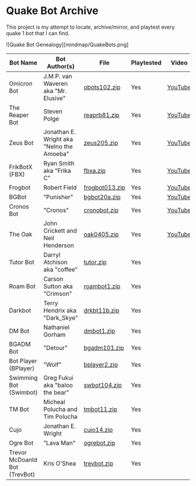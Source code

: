 # Quake Bot Archive

This project is my attempt to locate, archive/mirror, and playtest every quake 1 bot that I can find.

![Quake Bot Genealogy][mindmap/QuakeBots.png]

Bot Name | Bot Author(s) | File | Playtested | Video
--- | --- | --- | --- | ---
Omicron Bot | J.M.P. van Waveren aka "Mr. Elusive" | [obots102.zip](bin/obots102.zip) | Yes | [YouTube](https://www.youtube.com/playlist?list=PLlacmd6lus1yDzQhKmIZr3ljfdRblvwwu)
The Reaper Bot | Steven Polge | [reaprb81.zip](bin/reaprb81.zip) | Yes | [YouTube](https://www.youtube.com/playlist?list=PLlacmd6lus1wwdTeHuQbiWSC-vaelGxYC)
Zeus Bot | Jonathan E. Wright aka "Nelno the Amoeba" | [zeus205.zip](bin/zeus205.zip) | Yes | [YouTube](https://www.youtube.com/playlist?list=PLlacmd6lus1yvlPmrdFQkPUhdxTvuVc1d)
FrikBotX (FBX) | Ryan Smith aka "Frika C" | [fbxa.zip](bin/fbxa.zip) | Yes | [YouTube](https://www.youtube.com/playlist?list=PLlacmd6lus1wrqD3qYhBD0UBWKcE9HIFK)
Frogbot | Robert Field | [frogbot013.zip](bin/frogbot013.zip) | Yes | [YouTube](https://www.youtube.com/playlist?list=PLlacmd6lus1zaLPfmTUeA6cnknEulKnkk)
BGBot | "Punisher" | [bgbot20a.zip](bin/bgbot20a.zip) | Yes | [YouTube](https://www.youtube.com/playlist?list=PLlacmd6lus1zrH6QFQa5D2So7dkTs6s3K)
Cronos Bot | "Cronos" | [cronobot.zip](bin/cronobot.zip) | Yes | [YouTube](https://www.youtube.com/playlist?list=PLlacmd6lus1ysb4gCa6kmp4sruFzI2hb5)
The Oak | John Crickett and Neil Henderson | [oak0405.zip](bin/oak0405.zip) | Yes | [YouTube](https://www.youtube.com/playlist?list=PLlacmd6lus1zfHpXFIu5ro9B9w3tEF2Cq)
Tutor Bot | Darryl Atchison aka "coffee" | [tutor.zip](bin/tutor.zip) | Yes |
Roam Bot | Carson Sutton aka "Crimson" | [roambot1.zip](bin/roambot1.zip) | Yes |
Darkbot | Terry Hendrix aka "Dark_Skye" | [drkbt11b.zip](bin/drkbt11b.zip) | Yes |
DM Bot | Nathaniel Gorham | [dmbot1.zip](bin/dmbot1.zip) | Yes |
BGADM Bot | "Detour" | [bgadm101.zip](bin/bgadm101.zip) | Yes |
Bot Player (BPlayer) | "Wolf" | [bplayer2.zip](bin/bplayer2.zip) | Yes |
Swimming Bot (Swimbot) | Greg Fukui aka "baloo the bear" | [swbot104.zip](bin/swbot104.zip) | Yes |
TM Bot | Micheal Polucha and Tim Polucha | [tmbot11.zip](bin/tmbot11.zip) | Yes |
Cujo | Jonathan E. Wright | [cujo14.zip](bin/cujo14.zip) | Yes |
Ogre Bot | "Lava Man" | [ogrebot.zip](bin/ogrebot.zip) | Yes |
Trevor McDoanld Bot (TrevBot) | Kris O'Shea | [trevbot.zip](bin/trevbot.zip) | Yes |



